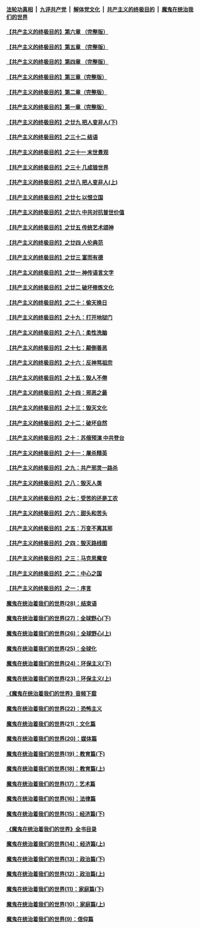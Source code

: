 ####  [法轮功真相](../../../../basic/blob/master/README.md?t=04130630) &nbsp;|&nbsp; [九评共产党](../../../../9ping.md/blob/master/README.md?t=04130630) &nbsp;|&nbsp; [解体党文化](../../../../jtdwh.md/blob/master/README.md?t=04130630)  &nbsp;|&nbsp; [共产主义的终极目的](../../../../gczydzjmd.md/blob/master/README.md?t=04130630) &nbsp;|&nbsp; [魔鬼在统治我们的世界](../../../../mgztzwmdsj.md/blob/master/README.md?t=04130630) 

#### [【共产主义的终极目的】第六章 （完整版）](../pages/nsc422/n11428913.md?t=04130630) 

#### [【共产主义的终极目的】第五章 （完整版）](../pages/nsc422/n11428912.md?t=04130630) 

#### [【共产主义的终极目的】第四章 （完整版）](../pages/nsc422/n11428907.md?t=04130630) 

#### [【共产主义的终极目的】第三章（完整版）](../pages/nsc422/n11428848.md?t=04130630) 

#### [【共产主义的终极目的】第二章（完整版）](../pages/nsc422/n11428831.md?t=04130630) 

#### [【共产主义的终极目的】第一章（完整版）](../pages/nsc422/n11417651.md?t=04130630) 

#### [【共产主义的终极目的】之廿九 把人变非人(下)](../pages/nsc422/n11344140.md?t=04130630) 

#### [【共产主义的终极目的】之三十二 结语](../pages/nsc422/n11360535.md?t=04130630) 

#### [【共产主义的终极目的】之三十一 末世景观](../pages/nsc422/n11351129.md?t=04130630) 

#### [【共产主义的终极目的】之三十 几成狼世界](../pages/nsc422/n11348280.md?t=04130630) 

#### [【共产主义的终极目的】之廿八 把人变非人(上)](../pages/nsc422/n11340492.md?t=04130630) 

#### [【共产主义的终极目的】之廿七 以恨立国](../pages/nsc422/n11336944.md?t=04130630) 

#### [【共产主义的终极目的】之廿六 中共对抗普世价值](../pages/nsc422/n11324785.md?t=04130630) 

#### [【共产主义的终极目的】之廿五 传统艺术颂神](../pages/nsc422/n11296396.md?t=04130630) 

#### [【共产主义的终极目的】之廿四 人伦典范](../pages/nsc422/n11296397.md?t=04130630) 

#### [【共产主义的终极目的】之廿三 富而有德](../pages/nsc422/n11283598.md?t=04130630) 

#### [【共产主义的终极目的】之廿一 神传语言文字](../pages/nsc422/n11263265.md?t=04130630) 

#### [【共产主义的终极目的】之廿二 破坏修炼文化](../pages/nsc422/n11245728.md?t=04130630) 

#### [【共产主义的终极目的】之二十：偷天换日](../pages/nsc422/n11238846.md?t=04130630) 

#### [【共产主义的终极目的】之十九：打开地狱门](../pages/nsc422/n11206376.md?t=04130630) 

#### [【共产主义的终极目的】之十八：柔性洗脑](../pages/nsc422/n11199994.md?t=04130630) 

#### [【共产主义的终极目的】之十七：颠倒善恶](../pages/nsc422/n11179782.md?t=04130630) 

#### [【共产主义的终极目的】之十六：反神骂祖宗](../pages/nsc422/n11166798.md?t=04130630) 

#### [【共产主义的终极目的】之十五：毁人不倦](../pages/nsc422/n11166792.md?t=04130630) 

#### [【共产主义的终极目的】之十四：邪恶之最](../pages/nsc422/n11150249.md?t=04130630) 

#### [【共产主义的终极目的】之十三：毁灭文化](../pages/nsc422/n11135227.md?t=04130630) 

#### [【共产主义的终极目的】之十二：破坏自然](../pages/nsc422/n11135214.md?t=04130630) 

#### [【共产主义的终极目的】之十：苏俄预演 中共登台](../pages/nsc422/n11118424.md?t=04130630) 

#### [【共产主义的终极目的】之十一：屠杀精英](../pages/nsc422/n11118442.md?t=04130630) 

#### [【共产主义的终极目的】之九：共产邪灵一路杀](../pages/nsc422/n11114139.md?t=04130630) 

#### [【共产主义的终极目的】之八：毁灭人类](../pages/nsc422/n11108503.md?t=04130630) 

#### [【共产主义的终极目的】之七：受苦的还是工农](../pages/nsc422/n11101809.md?t=04130630) 

#### [【共产主义的终极目的】之六：甜头和苦头](../pages/nsc422/n11096971.md?t=04130630) 

#### [【共产主义的终极目的】之五：万变不离其邪](../pages/nsc422/n11091285.md?t=04130630) 

#### [【共产主义的终极目的】之四：毁灭路线图](../pages/nsc422/n11086284.md?t=04130630) 

#### [【共产主义的终极目的】之三：马克思魔变](../pages/nsc422/n11061941.md?t=04130630) 

#### [【共产主义的终极目的】之二：中心之国](../pages/nsc422/n11047728.md?t=04130630) 

#### [【共产主义的终极目的】之一：序言](../pages/nsc422/n11086077.md?t=04130630) 

#### [魔鬼在统治着我们的世界(28)：结束语](../pages/nsc422/n10936246.md?t=04130630) 

#### [魔鬼在统治着我们的世界(27)：全球野心(下)](../pages/nsc422/n10928319.md?t=04130630) 

#### [魔鬼在统治着我们的世界(26)：全球野心(上)](../pages/nsc422/n10900318.md?t=04130630) 

#### [魔鬼在统治着我们的世界(25)：全球化](../pages/nsc422/n10788205.md?t=04130630) 

#### [魔鬼在统治着我们的世界(24)：环保主义(下)](../pages/nsc422/n10695307.md?t=04130630) 

#### [魔鬼在统治着我们的世界(23)：环保主义(上)](../pages/nsc422/n10688613.md?t=04130630) 

#### [《魔鬼在统治着我们的世界》音频下载](../pages/nsc422/n10635553.md?t=04130630) 

#### [魔鬼在统治着我们的世界(22)：恐怖主义](../pages/nsc422/n10614727.md?t=04130630) 

#### [魔鬼在统治着我们的世界(21)：文化篇](../pages/nsc422/n10597706.md?t=04130630) 

#### [魔鬼在统治着我们的世界(20)：媒体篇](../pages/nsc422/n10586579.md?t=04130630) 

#### [魔鬼在统治着我们的世界(19)：教育篇(下)](../pages/nsc422/n10564808.md?t=04130630) 

#### [魔鬼在统治着我们的世界(18)：教育篇(上)](../pages/nsc422/n10526970.md?t=04130630) 

#### [魔鬼在统治着我们的世界(17)：艺术篇](../pages/nsc422/n10499093.md?t=04130630) 

#### [魔鬼在统治着我们的世界(16)：法律篇](../pages/nsc422/n10485969.md?t=04130630) 

#### [魔鬼在统治着我们的世界(15)：经济篇(下)](../pages/nsc422/n10469975.md?t=04130630) 

#### [《魔鬼在统治着我们的世界》全书目录](../pages/nsc422/n10464261.md?t=04130630) 

#### [魔鬼在统治着我们的世界(14)：经济篇(上)](../pages/nsc422/n10457370.md?t=04130630) 

#### [魔鬼在统治着我们的世界(13)：政治篇(下)](../pages/nsc422/n10448270.md?t=04130630) 

#### [魔鬼在统治着我们的世界(12)：政治篇(上)](../pages/nsc422/n10444576.md?t=04130630) 

#### [魔鬼在统治着我们的世界(11)：家庭篇(下)](../pages/nsc422/n10440961.md?t=04130630) 

#### [魔鬼在统治着我们的世界(10)：家庭篇(上)](../pages/nsc422/n10435448.md?t=04130630) 

#### [魔鬼在统治着我们的世界(9)：信仰篇](../pages/nsc422/n10432159.md?t=04130630) 

